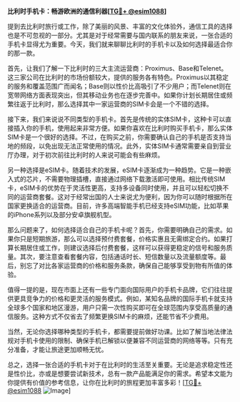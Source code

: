 **比利时手机卡：畅游欧洲的通信利器[[TG💪+ @esim1088](https://t.me/s/esim1088)]**

提到去比利时旅行或工作，除了美丽的风景、丰富的文化体验外，通信工具的选择也是不可忽视的一部分。尤其是对于经常需要与国内联系的朋友来说，一张合适的手机卡显得尤为重要。今天，我们就来聊聊比利时的手机卡以及如何选择最适合你的那一款。

首先，让我们了解一下比利时的三大主流运营商：Proximus、Base和Telenet。这三家公司在比利时的市场份额较大，提供的服务各有特色。Proximus以其稳定的服务和覆盖范围广而闻名；Base则以性价比高吸引了不少用户；而Telenet则在宽带网络方面表现突出，但其移动业务也在逐步完善中。如果你计划长期居住或频繁往返于比利时，那么选择其中一家运营商的SIM卡会是一个不错的选择。

接下来，我们来说说不同类型的手机卡。首先是传统的实体SIM卡，这种卡可以直接插入你的手机，使用起来非常方便。如果你喜欢在比利时购买手机卡，那么实体SIM卡是一个很好的选择。不过，在购买之前，你需要确认自己的手机是否支持当地的频段，以免出现无法正常使用的情况。此外，实体SIM卡通常需要亲自到营业厅办理，对于初次前往比利时的人来说可能会有些麻烦。

另一种选择是eSIM卡。随着技术的发展，eSIM卡逐渐成为一种趋势。它是一种嵌入式的芯片，不需要物理插槽，直接通过网络下载激活即可使用。相比传统SIM卡，eSIM卡的优势在于灵活性更高，支持多设备同时使用，并且可以轻松切换不同的运营商套餐。这对于经常出国的人士来说尤为便利，因为你可以随时根据所在国家更换适合的运营商。目前，许多高端智能手机已经支持eSIM功能，比如苹果的iPhone系列以及部分安卓旗舰机型。

那么问题来了，如何选择适合自己的手机卡呢？首先，你需要明确自己的需求。如果你只是短期旅游，那么可以选择预付费套餐，价格实惠且无需绑定合约。如果打算长期居住或工作，则建议选择后付费套餐，这样可以获得更稳定的信号和服务质量。其次，要注意查看套餐内容，包括通话时长、短信数量以及流量额度等。最后，别忘了对比各家运营商的价格和服务条款，确保自己能够享受到物有所值的体验。

值得一提的是，现在市面上还有一些专门面向国际用户的手机卡品牌，它们往往提供更具竞争力的价格和更灵活的服务模式。例如，某知名品牌的国际手机卡就支持全球多个国家和地区漫游，用户只需一次性购买即可在全球范围内享受高质量的通信服务。这种方式不仅省去了频繁更换SIM卡的麻烦，还能节省不少费用。

当然，无论你选择哪种类型的手机卡，都需要提前做好功课。比如了解当地法律法规对手机卡使用的限制、确保手机已解锁以便兼容不同运营商的网络等等。只有充分准备，才能让旅途更加顺畅无忧。

总之，选择一张合适的手机卡对于在比利时的生活至关重要。无论是追求稳定性还是性价比，亦或是想要尝试新技术，总有一款产品能满足你的需求。希望本文能为你提供有价值的参考信息，让你在比利时的旅程更加丰富多彩！[[TG💪+ @esim1088](https://t.me/s/esim1088) ![Image](https://i.postimg.cc/4NQfJmqS/Snipaste-2025-05-13-00-14-12.png)]